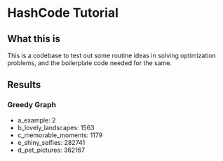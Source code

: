 # HashCode Tutorial

## What this is

This is a codebase to test out some routine ideas in solving optimization 
problems, and the boilerplate code needed for the same.

## Results

### Greedy Graph

* a_example: 2
* b_lovely_landscapes: 1563
* c_memorable_moments: 1179
* e_shiny_selfies: 282741
* d_pet_pictures: 362167
